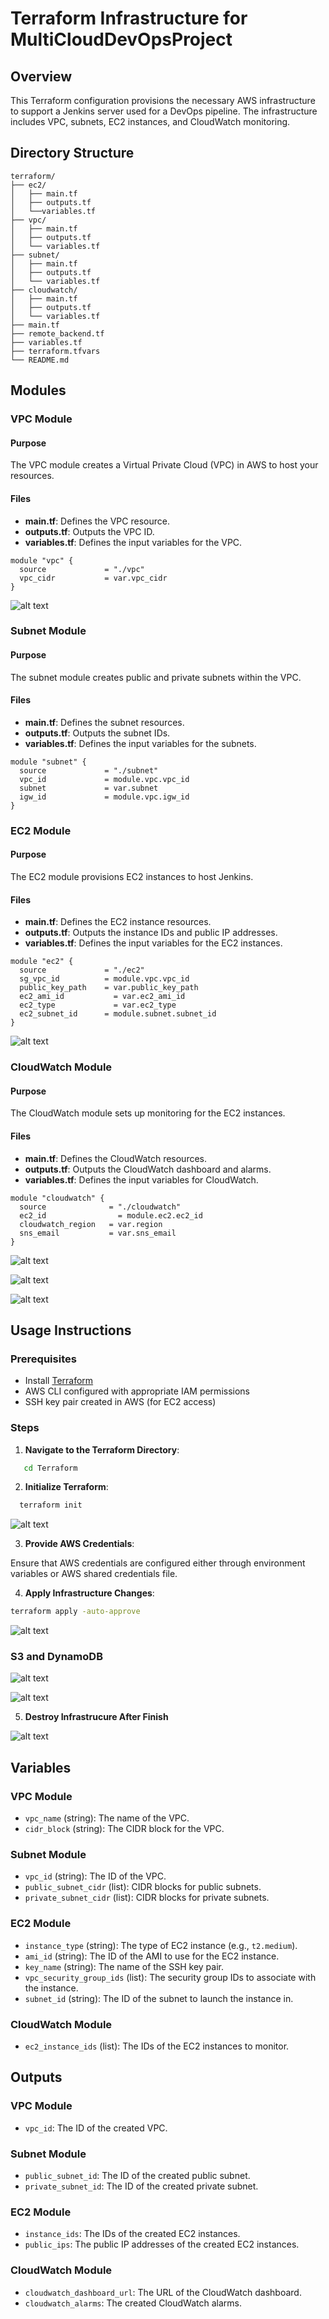# Terraform Infrastructure for MultiCloudDevOpsProject

## Overview

This Terraform configuration provisions the necessary AWS infrastructure to support a Jenkins server used for a DevOps pipeline. The infrastructure includes VPC, subnets, EC2 instances, and CloudWatch monitoring.

## Directory Structure

```
terraform/
├── ec2/
│   ├── main.tf
│   ├── outputs.tf
│   └──variables.tf
├── vpc/
│   ├── main.tf
│   ├── outputs.tf
│   └── variables.tf
├── subnet/
│   ├── main.tf
│   ├── outputs.tf
│   └── variables.tf
├── cloudwatch/
│   ├── main.tf
│   ├── outputs.tf
│   └── variables.tf
├── main.tf
├── remote_backend.tf
├── variables.tf
├── terraform.tfvars
└── README.md
```

## Modules

### VPC Module

#### Purpose
The VPC module creates a Virtual Private Cloud (VPC) in AWS to host your resources.

#### Files
- **main.tf**: Defines the VPC resource.
- **outputs.tf**: Outputs the VPC ID.
- **variables.tf**: Defines the input variables for the VPC.

```hcl
module "vpc" {
  source             = "./vpc"
  vpc_cidr           = var.vpc_cidr
}

```
![alt text](../screenshots/vpc.png)

### Subnet Module

#### Purpose
The subnet module creates public and private subnets within the VPC.

#### Files
- **main.tf**: Defines the subnet resources.
- **outputs.tf**: Outputs the subnet IDs.
- **variables.tf**: Defines the input variables for the subnets.

```hcl
module "subnet" {
  source             = "./subnet"
  vpc_id             = module.vpc.vpc_id
  subnet             = var.subnet
  igw_id             = module.vpc.igw_id
}
```

### EC2 Module

#### Purpose
The EC2 module provisions EC2 instances to host Jenkins.

#### Files
- **main.tf**: Defines the EC2 instance resources.
- **outputs.tf**: Outputs the instance IDs and public IP addresses.
- **variables.tf**: Defines the input variables for the EC2 instances.

```hcl
module "ec2" {
  source             = "./ec2"
  sg_vpc_id          = module.vpc.vpc_id
  public_key_path    = var.public_key_path
  ec2_ami_id	       = var.ec2_ami_id
  ec2_type  	       = var.ec2_type
  ec2_subnet_id      = module.subnet.subnet_id
}

```
![alt text](../screenshots/ec2.png)

### CloudWatch Module

#### Purpose
The CloudWatch module sets up monitoring for the EC2 instances.

#### Files
- **main.tf**: Defines the CloudWatch resources.
- **outputs.tf**: Outputs the CloudWatch dashboard and alarms.
- **variables.tf**: Defines the input variables for CloudWatch.

```hcl
module "cloudwatch" {
  source              = "./cloudwatch"
  ec2_id	            = module.ec2.ec2_id
  cloudwatch_region   = var.region
  sns_email	          = var.sns_email
}
```
![alt text](../screenshots/cloud_watch2.png)

![alt text](../screenshots/cloud_watch1.png)

![alt text](../screenshots/cloud_watch_dashboard.png)

## Usage Instructions

### Prerequisites

- Install [Terraform](https://www.terraform.io/downloads.html)
- AWS CLI configured with appropriate IAM permissions
- SSH key pair created in AWS (for EC2 access)

### Steps

1. **Navigate to the Terraform Directory**:
```bash
   cd Terraform
```
2. **Initialize Terraform**:
```bash
  terraform init
```
![alt text](../screenshots/terraform1.png)

3. **Provide AWS Credentials**:

Ensure that AWS credentials are configured either through environment variables or AWS shared credentials file.

4. **Apply Infrastructure Changes**:

```bash
terraform apply -auto-approve
```
![alt text](../screenshots/terraform.png)


### S3 and DynamoDB

![alt text](../screenshots/s3.png)

![alt text](../screenshots/DynamoDB.png)

5. **Destroy Infrastrucure After Finish**

![alt text](../screenshots/terraform_destroy.png)

## Variables

### VPC Module

- `vpc_name` (string): The name of the VPC.
- `cidr_block` (string): The CIDR block for the VPC.

### Subnet Module

- `vpc_id` (string): The ID of the VPC.
- `public_subnet_cidr` (list): CIDR blocks for public subnets.
- `private_subnet_cidr` (list): CIDR blocks for private subnets.

### EC2 Module

- `instance_type` (string): The type of EC2 instance (e.g., `t2.medium`).
- `ami_id` (string): The ID of the AMI to use for the EC2 instance.
- `key_name` (string): The name of the SSH key pair.
- `vpc_security_group_ids` (list): The security group IDs to associate with the instance.
- `subnet_id` (string): The ID of the subnet to launch the instance in.

### CloudWatch Module

- `ec2_instance_ids` (list): The IDs of the EC2 instances to monitor.

## Outputs

### VPC Module

- `vpc_id`: The ID of the created VPC.

### Subnet Module

- `public_subnet_id`: The ID of the created public subnet.
- `private_subnet_id`: The ID of the created private subnet.

### EC2 Module

- `instance_ids`: The IDs of the created EC2 instances.
- `public_ips`: The public IP addresses of the created EC2 instances.

### CloudWatch Module

- `cloudwatch_dashboard_url`: The URL of the CloudWatch dashboard.
- `cloudwatch_alarms`: The created CloudWatch alarms.
